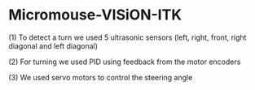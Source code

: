 # Micromouse-VISiON-ITK

(1) To detect a turn we used 5 ultrasonic sensors (left, right, front, right diagonal and left diagonal)

(2) For turning we used PID using feedback from the motor encoders

(3) We used servo motors to control the steering angle 
